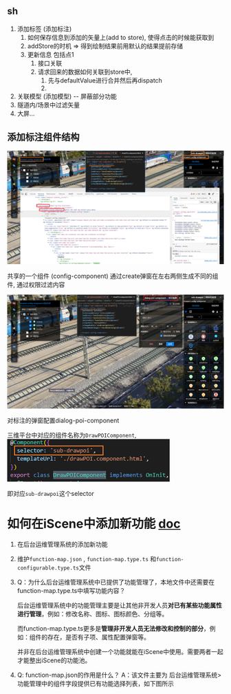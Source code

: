 ## sh

1. 添加标签 (添加标注) 
   1. 如何保存信息到添加的矢量上(add to store), 使得点击的时候能获取到
   2. addStore的时机 => 得到绘制结果前用默认的结果提前存储
   3. 更新信息 包括点1
      1. 接口关联
      2. 请求回来的数据如何关联到store中, 
         1. 先与defaultValue进行合并然后再dispatch
         2. 
2. 关联模型 (添加模型) -- 屏蔽部分功能
3. 隧道内/场景中过滤矢量
4. 大屏...

## 添加标注组件结构

![image-20210520114109221](./imgs/image-20210520114109221.png)

共享的一个组件 (config-component) 通过create弹窗在左右两侧生成不同的组件, 通过权限过滤内容

![image-20210520114415969](./imgs/image-20210520114415969.png)

对标注的弹窗配置dialog-poi-component

三维平台中对应的组件名称为`DrawPOIComponent`, ![image-20210520115032931](./imgs/image-20210520115032931.png)

即对应`sub-drawpoi`这个selector





# 如何在iScene中添加新功能 [doc](./基于web3d前端开发培训.docx)

1. 在后台运维管理系统的添加新功能

2. 维护`function-map.json` ,  `function-map.type.ts` 和`function-configurable.type.ts`文件

3. Q：为什么后台运维管理系统中已提供了功能管理了，本地文件中还需要在function-map.type.ts中填写功能内容？

   ​	后台运维管理系统中的功能管理主要是让其他非开发人员**对已有某些功能属性进行管理**，例如：修改名称、图标、图标颜色、分组等。

   ​	而function-map.type.ts更多是**管理非开发人员无法修改和控制的部分**，例如：组件的存在，是否有子项、属性配置弹窗等。

   并非在后台运维管理系统中创建一个功能就能在iScene中使用。需要两者一起才能整出iScene的功能池。

4. Q: function-map.json的作用是什么？
     A：该文件主要为 后台运维管理系统>功能管理中的组件字段提供已有功能选择列表，如下图所示



